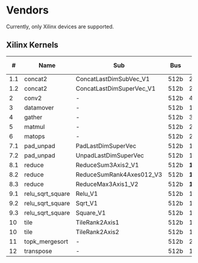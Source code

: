# Vendors
Currently, only Xilinx devices are supported.

## Xilinx Kernels
| # | Name | Sub | Bus | Bus Count | Burst R/W | PE | Dataflow |
|---|------|-----|-----|-----------|-----------|----|----------|
|1.1|concat2|ConcatLastDimSubVec_V1|512b|2|Yes|-|No|
|1.2|concat2|ConcatLastDimSuperVec_V1|512b|2|No|-|No|
|2|conv2|-|512b|4|Yes|-|Yes|
|3|datamover|-|512b|1<=N<=4|Yes|-|No|
|4|gather|-|512b|3|Yes|-|Yes|
|5|matmul|-|512b|2|Yes|-|No|
|6|matops|-|512b|2|Yes|-|Yes|
|7.1|pad_unpad|PadLastDimSuperVec|512b|1|Yes|-|No|
|7.2|pad_unpad|UnpadLastDimSuperVec|512b|1|Yes|-|No|
|8.1|reduce|ReduceSum3Axis2_V1|512b|**1**|Yes|-|No|
|8.2|reduce|ReduceSumRank4Axes012_V3|512b|**1**|Yes|-|Yes|
|8.3|reduce|ReduceMax3Axis1_V2|512b|**1**|Yes|-|No|
|9.1|relu_sqrt_square|Relu_V1|512b|1|Yes|-|No|
|9.2|relu_sqrt_square|Sqrt_V1|512b|1|Yes|-|No|
|9.3|relu_sqrt_square|Square_V1|512b|1|Yes|-|No|
|10|tile|TileRank2Axis1|512b|1|Yes|-|No|
|10|tile|TileRank2Axis2|512b|1|Yes|-|No|
|11|topk_mergesort|-|512b|2|Yes|Multiple|Yes|
|12|transpose|-|512b|1|No|-|Yes|
